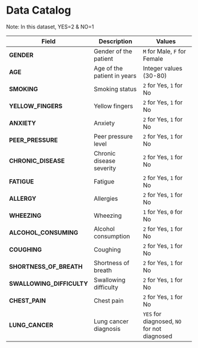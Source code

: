 # Data Catalog

Note: In this dataset, YES=2 & NO=1

| **Field**             | **Description**                              | **Values**                                                   |
|-----------------------|----------------------------------------------|---------------------------------------------------------------|
| **GENDER**            | Gender of the patient                       | `M` for Male, `F` for Female                                 |
| **AGE**               | Age of the patient in years                 | Integer values (30-80)                                       |
| **SMOKING**           | Smoking status                              | `2` for Yes, `1` for No                                      |
| **YELLOW_FINGERS**    | Yellow fingers                              | `2` for Yes, `1` for No                                      |
| **ANXIETY**           | Anxiety                                     | `2` for Yes, `1` for No                                      |
| **PEER_PRESSURE**     | Peer pressure level                         |  `2` for Yes, `1` for No                                     |
| **CHRONIC_DISEASE**   | Chronic disease severity                    |  `2` for Yes, `1` for No                                     |
| **FATIGUE**           | Fatigue                                      |  `2` for Yes, `1` for No                                    |
| **ALLERGY**           | Allergies                                    | `2` for Yes, `1` for No                                     |
| **WHEEZING**          | Wheezing                                     | `1` for Yes, `0` for No                                     |
| **ALCOHOL_CONSUMING** | Alcohol consumption                          | `2` for Yes, `1` for No                                      |
| **COUGHING**          | Coughing                                     | `2` for Yes, `1` for No                                      |
| **SHORTNESS_OF_BREATH** | Shortness of breath                        |  `2` for Yes, `1` for No                                      |
| **SWALLOWING_DIFFICULTY** | Swallowing difficulty                    | `2` for Yes, `1` for No                                     |
| **CHEST_PAIN**        | Chest pain                                  | `2` for Yes, `1` for No                                      |
| **LUNG_CANCER**       | Lung cancer diagnosis                        | `YES` for diagnosed, `NO` for not diagnosed                  |
